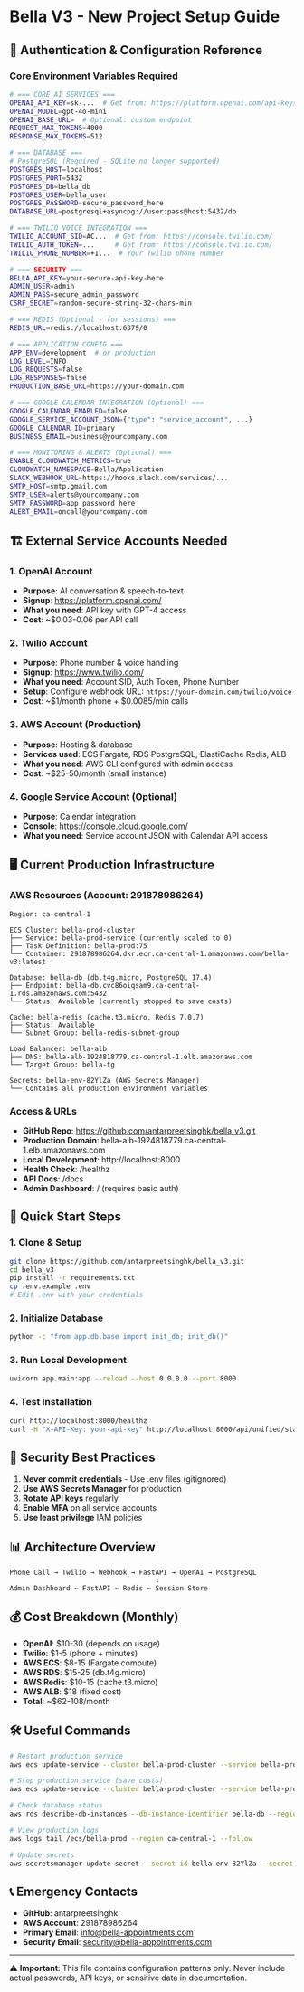 # Bella V3 - New Project Setup Guide

## 🔐 Authentication & Configuration Reference

### Core Environment Variables Required

```bash
# === CORE AI SERVICES ===
OPENAI_API_KEY=sk-...  # Get from: https://platform.openai.com/api-keys
OPENAI_MODEL=gpt-4o-mini
OPENAI_BASE_URL=  # Optional: custom endpoint
REQUEST_MAX_TOKENS=4000
RESPONSE_MAX_TOKENS=512

# === DATABASE ===
# PostgreSQL (Required - SQLite no longer supported)
POSTGRES_HOST=localhost
POSTGRES_PORT=5432
POSTGRES_DB=bella_db
POSTGRES_USER=bella_user
POSTGRES_PASSWORD=secure_password_here
DATABASE_URL=postgresql+asyncpg://user:pass@host:5432/db

# === TWILIO VOICE INTEGRATION ===
TWILIO_ACCOUNT_SID=AC...  # Get from: https://console.twilio.com/
TWILIO_AUTH_TOKEN=...     # Get from: https://console.twilio.com/
TWILIO_PHONE_NUMBER=+1...  # Your Twilio phone number

# === SECURITY ===
BELLA_API_KEY=your-secure-api-key-here
ADMIN_USER=admin
ADMIN_PASS=secure_admin_password
CSRF_SECRET=random-secure-string-32-chars-min

# === REDIS (Optional - for sessions) ===
REDIS_URL=redis://localhost:6379/0

# === APPLICATION CONFIG ===
APP_ENV=development  # or production
LOG_LEVEL=INFO
LOG_REQUESTS=false
LOG_RESPONSES=false
PRODUCTION_BASE_URL=https://your-domain.com

# === GOOGLE CALENDAR INTEGRATION (Optional) ===
GOOGLE_CALENDAR_ENABLED=false
GOOGLE_SERVICE_ACCOUNT_JSON={"type": "service_account", ...}
GOOGLE_CALENDAR_ID=primary
BUSINESS_EMAIL=business@yourcompany.com

# === MONITORING & ALERTS (Optional) ===
ENABLE_CLOUDWATCH_METRICS=true
CLOUDWATCH_NAMESPACE=Bella/Application
SLACK_WEBHOOK_URL=https://hooks.slack.com/services/...
SMTP_HOST=smtp.gmail.com
SMTP_USER=alerts@yourcompany.com
SMTP_PASSWORD=app_password_here
ALERT_EMAIL=oncall@yourcompany.com
```

## 🏗️ External Service Accounts Needed

### 1. OpenAI Account
- **Purpose**: AI conversation & speech-to-text
- **Signup**: https://platform.openai.com/
- **What you need**: API key with GPT-4 access
- **Cost**: ~$0.03-0.06 per API call

### 2. Twilio Account
- **Purpose**: Phone number & voice handling
- **Signup**: https://www.twilio.com/
- **What you need**: Account SID, Auth Token, Phone Number
- **Setup**: Configure webhook URL: `https://your-domain.com/twilio/voice`
- **Cost**: ~$1/month phone + $0.0085/min calls

### 3. AWS Account (Production)
- **Purpose**: Hosting & database
- **Services used**: ECS Fargate, RDS PostgreSQL, ElastiCache Redis, ALB
- **What you need**: AWS CLI configured with admin access
- **Cost**: ~$25-50/month (small instance)

### 4. Google Service Account (Optional)
- **Purpose**: Calendar integration
- **Console**: https://console.cloud.google.com/
- **What you need**: Service account JSON with Calendar API access

## 🖥️ Current Production Infrastructure

### AWS Resources (Account: 291878986264)
```
Region: ca-central-1

ECS Cluster: bella-prod-cluster
├── Service: bella-prod-service (currently scaled to 0)
├── Task Definition: bella-prod:75
└── Container: 291878986264.dkr.ecr.ca-central-1.amazonaws.com/bella-v3:latest

Database: bella-db (db.t4g.micro, PostgreSQL 17.4)
├── Endpoint: bella-db.cvc86oiqsam9.ca-central-1.rds.amazonaws.com:5432
└── Status: Available (currently stopped to save costs)

Cache: bella-redis (cache.t3.micro, Redis 7.0.7)
├── Status: Available
└── Subnet Group: bella-redis-subnet-group

Load Balancer: bella-alb
├── DNS: bella-alb-1924818779.ca-central-1.elb.amazonaws.com
└── Target Group: bella-tg

Secrets: bella-env-82YlZa (AWS Secrets Manager)
└── Contains all production environment variables
```

### Access & URLs
- **GitHub Repo**: https://github.com/antarpreetsinghk/bella_v3.git
- **Production Domain**: bella-alb-1924818779.ca-central-1.elb.amazonaws.com
- **Local Development**: http://localhost:8000
- **Health Check**: /healthz
- **API Docs**: /docs
- **Admin Dashboard**: / (requires basic auth)

## 🚀 Quick Start Steps

### 1. Clone & Setup
```bash
git clone https://github.com/antarpreetsinghk/bella_v3.git
cd bella_v3
pip install -r requirements.txt
cp .env.example .env
# Edit .env with your credentials
```

### 2. Initialize Database
```bash
python -c "from app.db.base import init_db; init_db()"
```

### 3. Run Local Development
```bash
uvicorn app.main:app --reload --host 0.0.0.0 --port 8000
```

### 4. Test Installation
```bash
curl http://localhost:8000/healthz
curl -H "X-API-Key: your-api-key" http://localhost:8000/api/unified/status
```

## 🔑 Security Best Practices

1. **Never commit credentials** - Use .env files (gitignored)
2. **Use AWS Secrets Manager** for production
3. **Rotate API keys** regularly
4. **Enable MFA** on all service accounts
5. **Use least privilege** IAM policies

## 📊 Architecture Overview

```
Phone Call → Twilio → Webhook → FastAPI → OpenAI → PostgreSQL
                                    ↓
Admin Dashboard ← FastAPI ← Redis ← Session Store
```

## 💰 Cost Breakdown (Monthly)

- **OpenAI**: $10-30 (depends on usage)
- **Twilio**: $1-5 (phone + minutes)
- **AWS ECS**: $8-15 (Fargate compute)
- **AWS RDS**: $15-25 (db.t4g.micro)
- **AWS Redis**: $10-15 (cache.t3.micro)
- **AWS ALB**: $18 (fixed cost)
- **Total**: ~$62-108/month

## 🛠️ Useful Commands

```bash
# Restart production service
aws ecs update-service --cluster bella-prod-cluster --service bella-prod-service --desired-count 1 --region ca-central-1

# Stop production service (save costs)
aws ecs update-service --cluster bella-prod-cluster --service bella-prod-service --desired-count 0 --region ca-central-1

# Check database status
aws rds describe-db-instances --db-instance-identifier bella-db --region ca-central-1

# View production logs
aws logs tail /ecs/bella-prod --region ca-central-1 --follow

# Update secrets
aws secretsmanager update-secret --secret-id bella-env-82YlZa --secret-string file://secrets.json --region ca-central-1
```

## 📞 Emergency Contacts

- **GitHub**: antarpreetsinghk
- **AWS Account**: 291878986264
- **Primary Email**: info@bella-appointments.com
- **Security Email**: security@bella-appointments.com

---

⚠️ **Important**: This file contains configuration patterns only. Never include actual passwords, API keys, or sensitive data in documentation.